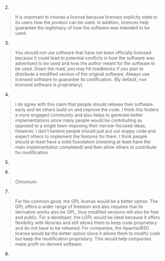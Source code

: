 2)
> It is important to choose a license because licenses explicity state to its users how the product can be used. In addition, licences help guarantee the legitimacy of how the software was intended to be used.

3)
> You should not use software that have not been officially licensed because it could lead to potential conflicts in how the software was advertised to be used and how the author meant for the software to be used. Down the road, you may hit roadblocks if you plan to distribute a modified version of the original software. Always use licensed software to guarantee its certification. (By default, non licensed software is proprietary)

4)
> I do agree with this claim that people should release their software early and let others build on and improve the code. I think this fosters a more engaged community and also helps to generate better implementations since many people would be contributing as opposed to a single team imposing their narrow-focused ideas. However, I don't believe people should just put out sloppy code and expect others to implement the features for them. I think people should at least have a solid foundation (meaning at least have the main implementation completed) and then allow others to contribute for modification.

5)
>

6)
> Chromium

7)
> For the common good, the GPL license would be a better option. The GPL offers a wider range of freedom and also requires that its derivative works also be GPL, thus modified versions will also be free and public. For a developer, the LGPL would be ideal because it offers flexibility with libraries and still allows them to keep code proprietary and do not have to be released. For companies, the Apache/BSD license would be the better option since it allows them to modify code but keep the modification proprietary. This would help companies make profit on derived software.

8)

